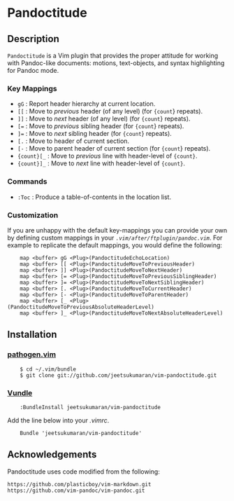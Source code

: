 # Pandoctitude

## Description

`Pandoctitude` is a Vim plugin that provides the proper attitude for working
with Pandoc-like documents: motions, text-objects, and syntax highlighting for
Pandoc mode.

### Key Mappings

- `gG`        : Report header hierarchy at current location.
- `[[`        : Move to *previous* header (of any level) (for `{count`} repeats).
- `]]`        : Move to *next* header (of any level) (for `{count`} repeats).
- `[=`        : Move to *previous* sibling header (for `{count`} repeats).
- `]=`        : Move to *next* sibling header (for `{count`} repeats).
- `[.`        : Move to header of current section.
- `[-`        : Move to parent header of current section (for `{count`} repeats).
- `{count}[_` : Move to *previous* line with header-level of `{count}`.
- `{count}]_` : Move to *next* line with header-level of `{count}`.

### Commands

- `:Toc` : Produce a table-of-contents in the location list.

### Customization

If you are unhappy with the default key-mappings you can provide your own by
defining custom mappings in your _`.vim/after/ftplugin/pandoc.vim`_. For
example to replicate the default mappings, you would define the following:

~~~
    map <buffer> gG <Plug>(PandoctitudeEchoLocation)
    map <buffer> [[ <Plug>(PandoctitudeMoveToPreviousHeader)
    map <buffer> ]] <Plug>(PandoctitudeMoveToNextHeader)
    map <buffer> [= <Plug>(PandoctitudeMoveToPreviousSiblingHeader)
    map <buffer> ]= <Plug>(PandoctitudeMoveToNextSiblingHeader)
    map <buffer> [. <Plug>(PandoctitudeMoveToCurrentHeader)
    map <buffer> [- <Plug>(PandoctitudeMoveToParentHeader)
    map <buffer> [_ <Plug>(PandoctitudeMoveToPreviousAbsoluteHeaderLevel)
    map <buffer> ]_ <Plug>(PandoctitudeMoveToNextAbsoluteHeaderLevel)
~~~

## Installation

### [pathogen.vim](https://github.com/tpope/vim-pathogen)

~~~
    $ cd ~/.vim/bundle
    $ git clone git://github.com/jeetsukumaran/vim-pandoctitude.git
~~~


### [Vundle](https://github.com/gmarik/vundle.git)

~~~
    :BundleInstall jeetsukumaran/vim-pandoctitude
~~~

Add the line below into your _.vimrc_.

~~~
    Bundle 'jeetsukumaran/vim-pandoctitude'
~~~

## Acknowledgements

Pandoctitude uses code modified from the following:

    https://github.com/plasticboy/vim-markdown.git
    https://github.com/vim-pandoc/vim-pandoc.git
